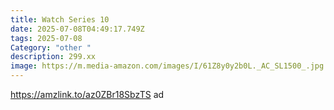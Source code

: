 ```yaml
---
title: Watch Series 10
date: 2025-07-08T04:49:17.749Z
tags: 2025-07-08
Category: "other "
description: 299.xx
image: https://m.media-amazon.com/images/I/61Z8y0y2b0L._AC_SL1500_.jpg
---
```

https://amzlink.to/az0ZBr18SbzTS ad